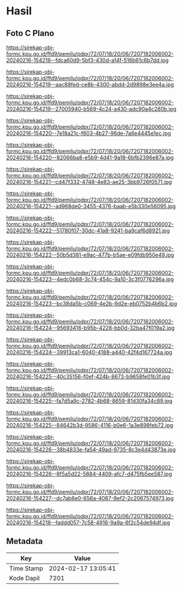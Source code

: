# Hasil

## Foto C Plano

https://sirekap-obj-formc.kpu.go.id/ffd9/pemilu/pdpr/72/07/18/20/06/7207182006002-20240216-154218--fdca60d9-5bf3-430d-a14f-516b61c6b7dd.jpg

https://sirekap-obj-formc.kpu.go.id/ffd9/pemilu/pdpr/72/07/18/20/06/7207182006002-20240216-154219--aac88fed-ce8b-4300-abdd-2d9898e3ee4a.jpg

https://sirekap-obj-formc.kpu.go.id/ffd9/pemilu/pdpr/72/07/18/20/06/7207182006002-20240216-154219--27005940-b569-4c24-a430-adc90a4c280b.jpg

https://sirekap-obj-formc.kpu.go.id/ffd9/pemilu/pdpr/72/07/18/20/06/7207182006002-20240216-154220--7e18a21c-f603-4b27-96de-7a6e4445e1ec.jpg

https://sirekap-obj-formc.kpu.go.id/ffd9/pemilu/pdpr/72/07/18/20/06/7207182006002-20240216-154220--82066ba8-e5b9-4d41-9a18-6bfb2396e87a.jpg

https://sirekap-obj-formc.kpu.go.id/ffd9/pemilu/pdpr/72/07/18/20/06/7207182006002-20240216-154221--cd47f332-4748-4e83-ae25-3bb9726f0571.jpg

https://sirekap-obj-formc.kpu.go.id/ffd9/pemilu/pdpr/72/07/18/20/06/7207182006002-20240216-154221--ad968de0-3455-4376-baab-e5b330e56095.jpg

https://sirekap-obj-formc.kpu.go.id/ffd9/pemilu/pdpr/72/07/18/20/06/7207182006002-20240216-154222--51780f07-30dc-41a8-9241-ba9caf6d8921.jpg

https://sirekap-obj-formc.kpu.go.id/ffd9/pemilu/pdpr/72/07/18/20/06/7207182006002-20240216-154222--50b5d381-e9ac-477b-b5ae-e09fdb950e49.jpg

https://sirekap-obj-formc.kpu.go.id/ffd9/pemilu/pdpr/72/07/18/20/06/7207182006002-20240216-154223--4edc0b68-3c74-454c-9a10-3c3f0776296a.jpg

https://sirekap-obj-formc.kpu.go.id/ffd9/pemilu/pdpr/72/07/18/20/06/7207182006002-20240216-154223--bc38da5b-c069-4e2b-9d2e-eb0752b4b6b2.jpg

https://sirekap-obj-formc.kpu.go.id/ffd9/pemilu/pdpr/72/07/18/20/06/7207182006002-20240216-154224--95693416-b95b-4228-bb0d-32ba47f019a2.jpg

https://sirekap-obj-formc.kpu.go.id/ffd9/pemilu/pdpr/72/07/18/20/06/7207182006002-20240216-154224--39913ca1-6040-4188-a440-42f4d167724a.jpg

https://sirekap-obj-formc.kpu.go.id/ffd9/pemilu/pdpr/72/07/18/20/06/7207182006002-20240216-154225--40c35156-f0ef-424b-8673-b9658fe01b3f.jpg

https://sirekap-obj-formc.kpu.go.id/ffd9/pemilu/pdpr/72/07/18/20/06/7207182006002-20240216-154225--fa7d5a9c-2782-4b68-8659-81d30fa34c89.jpg

https://sirekap-obj-formc.kpu.go.id/ffd9/pemilu/pdpr/72/07/18/20/06/7207182006002-20240216-154225--84642b3d-9586-4116-b0e6-1a3e898feb72.jpg

https://sirekap-obj-formc.kpu.go.id/ffd9/pemilu/pdpr/72/07/18/20/06/7207182006002-20240216-154226--38b4833e-fa54-49ad-9735-8c3e4d43873e.jpg

https://sirekap-obj-formc.kpu.go.id/ffd9/pemilu/pdpr/72/07/18/20/06/7207182006002-20240216-154226--8f5a5d22-5884-4409-afc7-d475fb5ee587.jpg

https://sirekap-obj-formc.kpu.go.id/ffd9/pemilu/pdpr/72/07/18/20/06/7207182006002-20240216-154227--dc7ab6e0-656a-4087-9ef2-2c2067574973.jpg

https://sirekap-obj-formc.kpu.go.id/ffd9/pemilu/pdpr/72/07/18/20/06/7207182006002-20240216-154218--faddd057-7c58-4916-9a9a-6f2c54de94df.jpg


## Metadata

| Key        | Value               |
| ---------- | ------------------- |
| Time Stamp | 2024-02-17 13:05:41 |
| Kode Dapil | 7201                |



